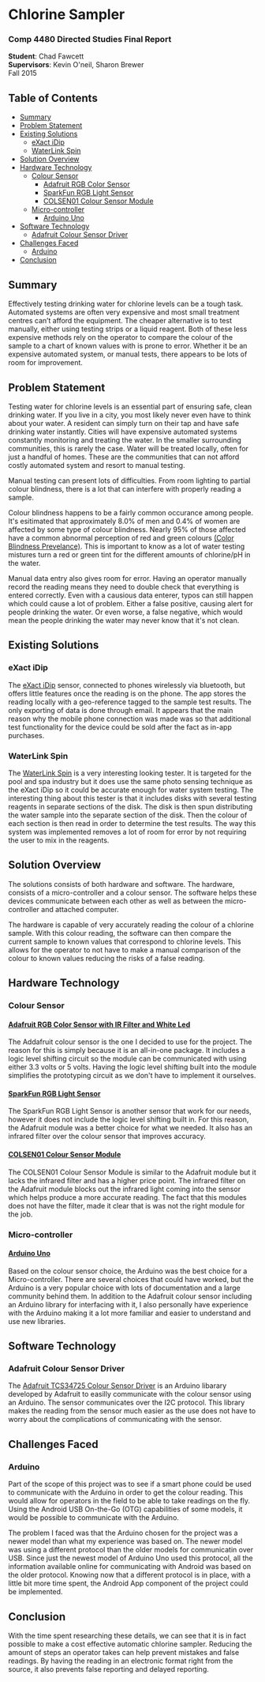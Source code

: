 # Chlorine Sampler
### Comp 4480 Directed Studies Final Report

**Student**: Chad Fawcett  
**Supervisors**: Kevin O'neil, Sharon Brewer  
Fall 2015

## Table of Contents
* [Summary](#summary)
* [Problem Statement](#problem-statement)
* [Existing Solutions](#existing-solutions)
  * [eXact iDip](#exact-idip)
  * [WaterLink Spin](#waterlink-spin)
* [Solution Overview](#solution-overview)
* [Hardware Technology](#hardware-technology)
  * [Colour Sensor](#colour-sensor)
    * [Adafruit RGB Color Sensor](#adafruit-rgb)
    * [SparkFun RGB Light Sensor](#sparkfun-rgb)
    * [COLSEN01 Colour Sensor Module](#colsen01)
  * [Micro-controller](#micro-controller)
    * [Arduino Uno](#arduino-uno)
* [Software Technology](#software-technology)
  * [Adafruit Colour Sensor Driver](#adafruit-driver)
* [Challenges Faced](#challenges-faced)
  * [Arduino](#arduino-problem)
* [Conclusion](#conclusion)

## <a name="summary"></a>Summary
Effectively testing drinking water for chlorine levels can be a tough task. Automated systems are often very expensive and most small treatment centres can’t afford the equipment. The cheaper alternative is to test manually, either using testing strips or a liquid reagent. Both of these less expensive methods rely on the operator to compare the colour of the sample to a chart of known values with is prone to error. Whether it be an expensive automated system, or manual tests, there appears to be lots of room for improvement.

## <a name="problem-statement"></a>Problem Statement
Testing water for chlorine levels is an essential part of ensuring safe, clean drinking water. If you live in a city, you most likely never even have to think about your water. A resident can simply turn on their tap and have safe drinking water instantly. Cities will have expensive automated systems constantly monitoring and treating the water. In the smaller surrounding communities, this is rarely the case. Water will be treated locally, often for just a handful of homes. These are the communities that can not afford costly automated system and resort to manual testing.

Manual testing can present lots of difficulties. From room lighting to partial colour blindness, there is a lot that can interfere with properly reading a sample.

Colour blindness happens to be a fairly common occurance among people. It's esitimated that approximately 8.0% of men and 0.4% of women are affected by some type of colour blindness. Nearly 95% of those affected have a common abnormal perception of red and green colours [(Color Blindness Prevelance)](http://www.news-medical.net/health/Color-Blindness-Prevalence.aspx). This is important to know as a lot of water testing mistures turn a red or green tint for the different amounts of chlorine/pH in the water.

Manual data entry also gives room for error. Having an operator manually record the reading means they need to double check that everything is entered correctly. Even with a causious data enterer, typos can still happen which could cause a lot of problem. Either a false positive, causing alert for people drinking the water. Or even worse, a false negative, which would mean the people drinking the water may never know that it's not clean.

## <a name="existing-solutions"></a>Existing Solutions
### <a name="exact-idip"></a>eXact iDip
The [eXact iDip](http://www.sensafe.com/idip/) sensor, connected to phones wirelessly via bluetooth, but offers little features once the reading is on the phone. The app stores the reading locally with a geo-reference tagged to the sample test results. The only exporting of data is done through email. It appears that the main reason why the mobile phone connection was made was so that additional test functionality for the device could be sold after the fact as in-app purchases.

### <a name="waterlink-spin"></a>WaterLink Spin
The [WaterLink Spin](http://www.lamotte.com/en/pool-spa/digital-testing/3577.html) is a very interesting looking tester. It is targeted for the pool and spa industry but it does use the same photo sensing technique as the eXact iDip so it could be accurate enough for water system testing. The interesting thing about this tester is that it includes disks with several testing reagents in separate sections of the disk. The disk is then spun distributing the water sample into the separate section of the disk. Then the colour of each section is then read in order to determine the test results. The way this system was implemented removes a lot of room for error by not requiring the user to mix in the reagents.

## <a name="solution-overview"></a>Solution Overview
The solutions consists of both hardware and software. The hardware, consists of a micro-controller and a colour sensor. The software helps these devices communicate between each other as well as between the micro-controller and attached computer.

The hardware is capable of very accurately reading the colour of a chlorine sample. With this colour reading, the software can then compare the current sample to known values that correspond to chlorine levels. This allows for the operator to not have to make a manual comparison of the colour to known values reducing the risks of a false reading.

## <a name="hardware-technology"></a>Hardware Technology
### <a name="colour-sensor"></a>Colour Sensor
#### <a name="adafruit-rgb"></a>[Adafruit RGB Color Sensor with IR Filter and White Led](https://www.adafruit.com/products/1334)
The Addafruit colour sensor is the one I decided to use for the project. The reason for this is simply because it is an all-in-one package. It includes a logic level shifting circuit so the module can be communicated with using either 3.3 volts or 5 volts. Having the logic level shifting built into the module simplifies the prototyping circuit as we don't have to implement it ourselves.

#### <a name="sparkfun-rgb"></a>[SparkFun RGB Light Sensor](https://www.sparkfun.com/products/12829)
The SparkFun RGB Light Sensor is another sensor that work for our needs, however it does not include the logic level shifting built in. For this reason, the Adafruit module was a better choice for what we needed. It also has an infrared filter over the colour sensor that improves accuracy.

#### <a name="colsen01"></a>[COLSEN01 Colour Sensor Module](http://www.elecfreaks.com/store/color-sensor-module-colsen01-p-285.html?zenid=8095153d156bd520dc8d83f4e4b3af49)
The COLSEN01 Colour Sensor Module is similar to the Adafruit module but it lacks the infrared filter and has a higher price point. The infrared filter on the Adafruit module blocks out the infrared light coming into the sensor which helps produce a more accurate reading. The fact that this modules does not have the filter, made it clear that is was not the right module for the job.

### <a name="micro-controller"></a>Micro-controller
#### <a name="arduino-uno"></a>[Arduino Uno](https://www.arduino.cc/en/Main/ArduinoBoardUno)
Based on the colour sensor choice, the Arduino was the best choice for a Micro-controller. There are several choices that could have worked, but the Arduino is a very popular choice with lots of documentation and a large community behind them. In addition to the Adafruit colour sensor including an Arduino library for interfacing with it, I also personally have experience with the Arduino making it a lot more familiar and easier to understand and use new libraries.

## <a name="software-technology"></a>Software Technology
### <a name="adafruit-driver"></a>Adafruit Colour Sensor Driver
The [Adafruit TCS34725 Colour Sensor Driver](https://github.com/adafruit/Adafruit_TCS34725) is an Arduino libarary developed by Adafruit to easilly communicate with the colour sensor using an Arduino. The sensor communicates over the I2C protocol. This library makes the reading from the sensor much easier as the use does not have to worry about the complications of communicating with the sensor.

## <a name="challenges-faced"></a>Challenges Faced
### <a name="arduino-problem"></a>Arduino
Part of the scope of this project was to see if a smart phone could be used to communicate with the Arduino in order to get the colour reading. This would allow for operators in the field to be able to take readings on the fly. Using the Android USB On-the-Go (OTG) capabilities of some models, it would be possible to communicate with the Arduino.

The problem I faced was that the Arduino chosen for the project was a newer model than what my experience was based on. The newer model was using a different protocol than the older models for communicatin over USB. Since just the newest model of Arduino Uno used this protocol, all the information available online for communicating with Android was based on the older protocol. Knowing now that a different protocol is in place, with a little bit more time spent, the Android App component of the project could be implemented.

## <a name="conclusion"></a>Conclusion
With the time spent researching these details, we can see that it is in fact possible to make a cost effective automatic chlorine sampler. Reducing the amount of steps an operator takes can help prevent mistakes and false readings. By having the reading in an electronic format right from the source, it also prevents false reporting and delayed reporting.
